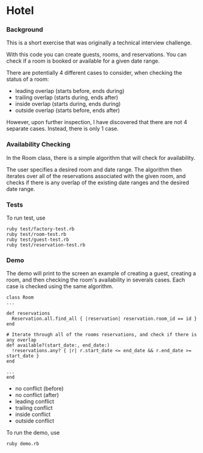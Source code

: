 # Hotel

### Background

This is a short exercise that was originally a technical interview challenge.

With this code you can create guests, rooms, and reservations. You can check if a room is booked or available for a given date range.

There are potentially 4 different cases to consider, when checking the status of a room:
* leading overlap  (starts before, ends during)
* trailing overlap (starts during, ends after)
* inside overlap   (starts during, ends during)
* outside overlap  (starts before, ends after)

However, upon further inspection, I have discovered that there are not 4 separate cases. Instead, there is only 1 case.

### Availability Checking

In the Room class, there is a simple algorithm that will check for availability.

The user specifies a desired room and date range. The algorithm then iterates over all of the reservations associated with the given room, and checks if there is any overlap of the existing date ranges and the desired date range.

### Tests

To run test, use
```
ruby test/factory-test.rb
ruby test/room-test.rb
ruby test/guest-test.rb
ruby test/reservation-test.rb
```

### Demo

The demo will print to the screen an example of creating a guest, creating a room, and then checking the room's availability in severals cases. Each case is checked using the same algorithm.
```
class Room
...

def reservations
  Reservation.all.find_all { |reservation| reservation.room_id == id }
end

# Iterate through all of the rooms reservations, and check if there is any overlap
def available?(start_date:, end_date:)
  !reservations.any? { |r| r.start_date <= end_date && r.end_date >= start_date }
end

...
end
```

* no conflict (before)
* no conflict (after)
* leading conflict
* trailing conflict
* inside conflict
* outside conflict

To run the demo, use
```
ruby demo.rb
```
